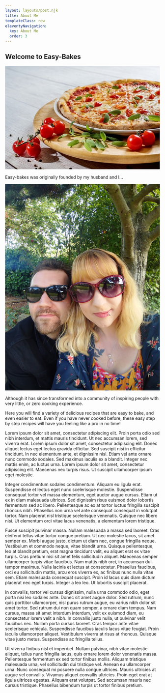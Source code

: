 ```yaml
---
layout: layouts/post.njk
title: About Me
templateClass: row
eleventyNavigation:
  key: About Me
  order: 3
---
```


## Welcome to Easy-Bakes

<img class="d-block w-100" src="/img/PizzaEasybakes.jpg" alt="An image of a cheese and tomato pizza">

Easy-bakes was originally founded by my husband and I...

<img class="d-block w-100" src="/img/meandpete.JPG" alt="An image of a man and woman">

Although it has since transformed into a community of inspiring people with very little, or zero cooking experience. 

Here you will find a variety of delicious recipes that are easy to bake, and even easier to eat.
Even if you have never cooked before, these easy step by step recipes will have you feeling like a pro in no time!

Lorem ipsum dolor sit amet, consectetur adipiscing elit. Proin porta odio sed nibh interdum, et mattis mauris tincidunt. Ut nec accumsan lorem, sed viverra erat. Lorem ipsum dolor sit amet, consectetur adipiscing elit. Donec aliquet lectus eget lectus gravida efficitur. Sed suscipit nisi in efficitur tincidunt. In nec elementum ante, et dignissim nisl. Etiam vel ante ornare nunc commodo sodales. Sed maximus iaculis ex a blandit. Integer nec mattis enim, ac luctus urna. Lorem ipsum dolor sit amet, consectetur adipiscing elit. Maecenas nec turpis risus. Ut suscipit ullamcorper ipsum eget molestie.

Integer condimentum sodales condimentum. Aliquam eu ligula erat. Suspendisse et lectus eget nunc scelerisque molestie. Suspendisse consequat tortor vel massa elementum, eget auctor augue cursus. Etiam ut ex in diam malesuada ultrices. Sed dignissim risus euismod dolor lobortis fermentum sed ac libero. Pellentesque ac ex at tortor luctus fringilla suscipit rhoncus nibh. Phasellus non urna vel ante consequat consequat in volutpat tortor. Nam placerat nisl tristique scelerisque venenatis. Quisque nec libero nisi. Ut elementum orci vitae lacus venenatis, a elementum lorem tristique.

Fusce suscipit pulvinar massa. Nullam malesuada a massa sed laoreet. Cras eleifend tellus vitae tortor congue pretium. Ut nec molestie lacus, sit amet semper ex. Morbi augue justo, dictum ut diam nec, congue fringilla neque. Vestibulum et commodo neque, vitae blandit urna. Quisque pellentesque, leo at blandit pretium, erat magna tincidunt velit, eu aliquet erat ex vitae turpis. Cras pretium nisi sit amet felis sollicitudin aliquet. Maecenas semper ullamcorper turpis vitae faucibus. Nam mattis nibh orci, in accumsan dui tempor maximus. Nulla lacinia et lectus at consectetur. Phasellus faucibus, orci eu sollicitudin mattis, arcu eros viverra ex, ac finibus nunc nulla vitae sem. Etiam malesuada consequat suscipit. Proin id lacus quis diam dictum placerat nec eget turpis. Integer a leo leo. Ut lobortis suscipit placerat.

In convallis, tortor vel cursus dignissim, nulla urna commodo odio, eget porta nisi leo sodales ante. Donec sit amet augue dolor. Sed rutrum, nunc quis porttitor ullamcorper, nisl purus rutrum augue, eu varius nibh dolor sit amet tortor. Sed rutrum dui non quam semper, a ornare diam tempus. Nam cursus, massa sit amet interdum interdum, velit ex euismod diam, eu consectetur lorem velit a nibh. In convallis justo nulla, ut pulvinar velit faucibus nec. Nullam porta cursus laoreet. Cras tempor ante vitae scelerisque vehicula. Suspendisse faucibus iaculis lacus vitae feugiat. Proin iaculis ullamcorper aliquet. Vestibulum viverra at risus at rhoncus. Quisque vitae justo metus. Suspendisse ac fringilla tellus.

Ut viverra finibus nisl et imperdiet. Nullam pulvinar, nibh vitae molestie aliquet, tellus nunc fringilla lacus, quis ornare lorem dolor venenatis massa. Pellentesque fermentum ex sed tortor finibus mollis. Aliquam tristique malesuada urna, vel sollicitudin dui tristique vel. Aenean eu ullamcorper urna. Nunc consequat mi posuere nulla congue ultrices. Mauris ultricies at augue vel convallis. Vivamus aliquet convallis ultricies. Proin eget erat at ligula ultrices egestas. Aliquam erat volutpat. Sed accumsan mauris nec cursus tristique. Phasellus bibendum turpis ut tortor finibus pretium.
     
